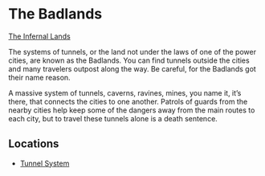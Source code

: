# The Badlands
[The Infernal Lands](../Geography%20Overview.md)

The systems of tunnels, or the land not under the laws of one of the power cities, are known as the Badlands. You can find tunnels outside the cities and many travelers outpost along the way. Be careful, for the Badlands got their name reason.

A massive system of tunnels, caverns, ravines, mines, you name it, it’s there, that connects the cities to one another. Patrols of guards from the nearby cities help keep some of the dangers away from the main routes to each city, but to travel these tunnels alone is a death sentence.

## Locations
- [Tunnel System](./Tunnel%20System/Tunnel%20System%20Overview.md)